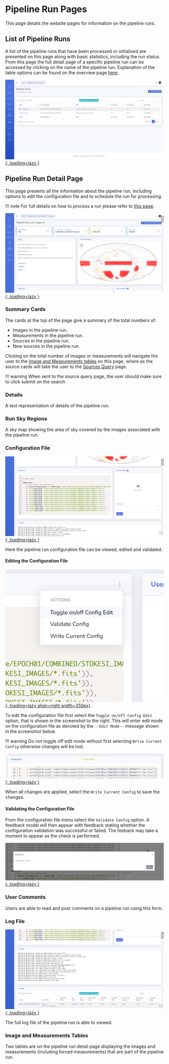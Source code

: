 # Pipeline Run Pages

This page details the website pages for information on the pipeline runs.

## List of Pipeline Runs

A list of the pipeline runs that have been processed or initialised are presented on this page along with basic statistics, including the run status.
From this page the full detail page of a specific pipeline run can be accessed by clicking on the name of the pipeline run. 
Explanation of the table options can be found on the overview page [here](websiteoverview.md#data-tables).

[![VAST Pipeline Runs Table](../img/pipeline-runs.png){: loading=lazy }](../img/pipeline-runs.png)

## Pipeline Run Detail Page

This page presents all the information about the pipeline run, including options to edit the configuration file and to schedule the run for processing.

!!! note
    For full details on how to process a run please refer to [this page](../using/processrun.md).

[![VAST Pipeline Run Detail](../img/run-detail1.png){: loading=lazy }](../img/run-detail1.png)

### Summary Cards
The cards at the top of the page give a summary of the total numbers of:

* Images in the pipeline run.
* Measurements in the pipeline run.
* Sources in the pipeline run.
* New sources in the pipeline run.

Clicking on the total number of images or measurements will navigate the user to the [Image and Measurements tables](#image-and-measurements-tables) on this page, 
where as the source cards will take the user to the [Sources Query](sourcepages.md#source-query-page) page.

!!! warning
    When sent to the source query page, the user should make sure to click submit on the search.

### Details

A text representation of details of the pipeline run.

### Run Sky Regions

A sky map showing the area of sky covered by the images associated with the pipeline run.

### Configuration File

[![VAST Pipeline Run Detail](../img/run-detail2.png){: loading=lazy }](../img/run-detail2.png)

Here the pipeline run configuration file can be viewed, edited and validated.

#### Editing the Configuration File

[![VAST Pipeline Run Detail](../img/run-detail3.png){: loading=lazy align=right width=350px}](../img/run-detail3.png)

To edit the configuration file first select the `Toggle on/off Config Edit` option, that is shown in the screenshot to the right. 
This will enter edit mode on the configuration file as denoted by the `--Edit Mode--` message shown in the screenshot below. 

!!! warning
    Do not toggle off edit mode without first selecting `Wrtie Current Config` otherwise changes will be lost.

[![VAST Pipeline Run Detail](../img/run-detail6.png){: loading=lazy }](../img/run-detail6.png)

When all changes are applied, select the `Write Current Config` to save the changes.

#### Validating the Configuration File

From the configuration file menu select the `Validate Config` option. 
A feedback modal will then appear with feedback stating whether the configuration validation was successful or failed.
The feeback may take a moment to appear as the check is performed.

[![VAST Pipeline Run Detail](../img/run-detail7.png){: loading=lazy }](../img/run-detail7.png)

### User Comments

Users are able to read and post comments on a pipeline run using this form.

### Log File

[![VAST Pipeline Run Detail](../img/run-detail4.png){: loading=lazy }](../img/run-detail4.png)

The full log file of the pipeline run is able to viewed.

### Image and Measurements Tables

Two tables are on the pipeline run detail page displaying the images and measurements (including forced measurements) that are part of the pipeline run.
